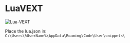 # LuaVEXT

![Lua-VEXT](https://user-images.githubusercontent.com/56718716/114614216-8a12f580-9ca4-11eb-969e-4fcc2d23770f.gif)

Place the lua.json in:
`C:\Users\%UserName%\AppData\Roaming\Code\User\snippets\`
